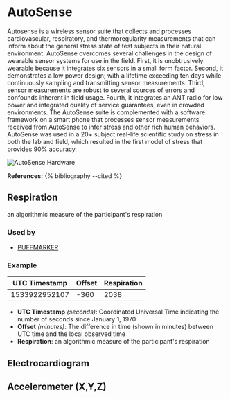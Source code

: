 # AutoSense
Autosense is a wireless sensor suite that collects and processes cardiovascular, respiratory, and thermoregularity measurements that can inform about the general stress state of test subjects in their natural environment. AutoSense overcomes several challenges in the design of wearable sensor systems for use in the field. First, it is unobtrusively wearable because it integrates six sensors in a small form factor. Second, it demonstrates a low power design; with a lifetime exceeding ten days while continuously sampling and transmitting sensor measurements. Third, sensor measurements are robust to several sources of errors and confounds inherent in field usage. Fourth, it integrates an ANT radio for low power and integrated quality of service guarantees, even in crowded environments. The AutoSense suite is complemented with a software framework on a smart phone that processes sensor measurements received from AutoSense to infer stress and other rich human behaviors. AutoSense was used in a 20+ subject real-life scientific study on stress in both the lab and field, which resulted in the first model of stress that provides 90% accuracy.

![AutoSense Hardware](/images/AutoSenseChest2.png)

**References:**
{% bibliography --cited %} <!-- need Bibtex citation inserted in paragraph above -->

## Respiration
an algorithmic measure of the participant's respiration

### Used by
- [PUFFMARKER](../features/puffmarker)

### Example

| UTC Timestamp | Offset | Respiration |
| ------------- | ------ | ----------- |
| 1533922952107 | -360   | 2038        |


- **UTC Timestamp** _(seconds)_: Coordinated Universal Time indicating the number of seconds since January 1, 1970
- **Offset** _(minutes)_: The difference in time (shown in minutes) between UTC time and the local observed time
- **Respiration**: an algorithmic measure of the participant's respiration

## Electrocardiogram

## Accelerometer (X,Y,Z)
